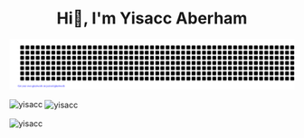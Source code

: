 <h1 align="center"> Hi👋, I'm Yisacc Aberham </h1>

![gitartwork](gitartwork.svg)



<p><img align="left" src="https://github-readme-stats.vercel.app/api/top-langs?username=yisacc&show_icons=true&hide=html,css,scss,jupyter%20notebook,c%23,c%2B%2B%0A,php,&hide_title=false&locale=en&layout=compact" alt="yisacc" /></p>

<p>&nbsp;<img align="center" src="https://github-readme-stats.vercel.app/api?username=yisacc&show_icons=true&theme=radical&locale=en" alt="yisacc" /></p>

<p><img align="center" src="https://streak-stats.demolab.com?user=yisacc" alt="yisacc" /></p>




